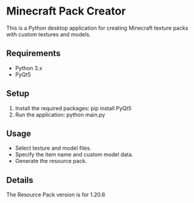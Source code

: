 # Minecraft Pack Creator

This is a Python desktop application for creating Minecraft texture packs with custom textures and models.

## Requirements

- Python 3.x
- PyQt5

## Setup

1. Install the required packages:
pip install PyQt5
2. Run the application:
python main.py

## Usage

- Select texture and model files.
- Specify the item name and custom model data.
- Generate the resource pack.

## Details

The Resource Pack version is for 1.20.6
